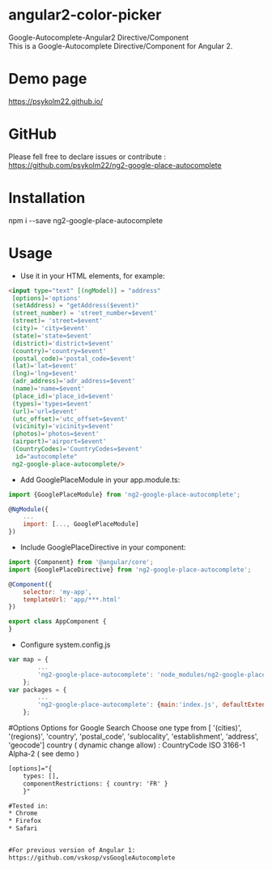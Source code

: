 # angular2-color-picker
Google-Autocomplete-Angular2 Directive/Component <br/>
This is a Google-Autocomplete Directive/Component for Angular 2.

# Demo page
https://psykolm22.github.io/

# GitHub
Please fell free to declare issues or contribute  : https://github.com/psykolm22/ng2-google-place-autocomplete

# Installation
npm i --save ng2-google-place-autocomplete

# Usage
* Use it in your HTML elements, for example:
```html
<input type="text" [(ngModel)] = "address" 
 [options]='options' 
 (setAddress) = "getAddress($event)"
 (street_number) = 'street_number=$event'
 (street)= 'street=$event'
 (city)= 'city=$event'
 (state)='state=$event'
 (district)='district=$event'
 (country)='country=$event'
 (postal_code)='postal_code=$event'
 (lat)='lat=$event' 
 (lng)='lng=$event' 
 (adr_address)='adr_address=$event' 
 (name)='name=$event' 
 (place_id)='place_id=$event' 
 (types)='types=$event' 
 (url)='url=$event'  
 (utc_offset)='utc_offset=$event' 
 (vicinity)='vicinity=$event' 
 (photos)='photos=$event' 
 (airport)='airport=$event' 
 (CountryCodes)='CountryCodes=$event'
  id="autocomplete"
 ng2-google-place-autocomplete/> 
```


* Add GooglePlaceModule in your app.module.ts:
```javascript
import {GooglePlaceModule} from 'ng2-google-place-autocomplete';

@NgModule({
    ...
    import: [..., GooglePlaceModule]
})

```
* Include GooglePlaceDirective in your component:
```javascript
import {Component} from '@angular/core';
import {GooglePlaceDirective} from 'ng2-google-place-autocomplete';

@Component({
    selector: 'my-app',
    templateUrl: 'app/***.html'
})

export class AppComponent {
}
```
* Configure system.config.js
```javascript
var map = {
        ...    
        'ng2-google-place-autocomplete': 'node_modules/ng2-google-place-autocomplete'
    };
var packages = {
        ...
        'ng2-google-place-autocomplete': {main:'index.js', defaultExtension: 'js'}
    };
```

#Options
Options for Google Search
Choose one type from [ '(cities)', '(regions)',    'country', 'postal_code', 'sublocality', 'establishment', 'address', 'geocode']
country ( dynamic change allow) : CountryCode ISO 3166-1 Alpha-2 ( see demo )
```html
[options]="{
    types: [],
    componentRestrictions: { country: 'FR' }
    }"

#Tested in:
* Chrome
* Firefox
* Safari


#For previous version of Angular 1:
https://github.com/vskosp/vsGoogleAutocomplete